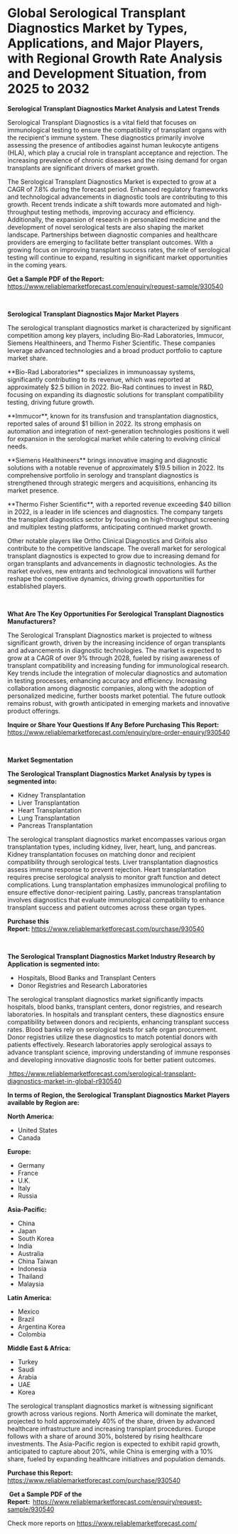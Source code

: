 <p><h1>Global Serological Transplant Diagnostics Market by Types, Applications, and Major Players, with Regional Growth Rate Analysis and Development Situation, from 2025 to 2032</h1></p><p><strong>Serological Transplant Diagnostics Market Analysis and Latest Trends</strong></p>
<p><p>Serological Transplant Diagnostics is a vital field that focuses on immunological testing to ensure the compatibility of transplant organs with the recipient's immune system. These diagnostics primarily involve assessing the presence of antibodies against human leukocyte antigens (HLA), which play a crucial role in transplant acceptance and rejection. The increasing prevalence of chronic diseases and the rising demand for organ transplants are significant drivers of market growth.</p><p>The Serological Transplant Diagnostics Market is expected to grow at a CAGR of 7.8% during the forecast period. Enhanced regulatory frameworks and technological advancements in diagnostic tools are contributing to this growth. Recent trends indicate a shift towards more automated and high-throughput testing methods, improving accuracy and efficiency. Additionally, the expansion of research in personalized medicine and the development of novel serological tests are also shaping the market landscape. Partnerships between diagnostic companies and healthcare providers are emerging to facilitate better transplant outcomes. With a growing focus on improving transplant success rates, the role of serological testing will continue to expand, resulting in significant market opportunities in the coming years.</p></p>
<p><strong>Get a Sample PDF of the Report:&nbsp;</strong> <a href="https://www.reliablemarketforecast.com/enquiry/request-sample/930540?utm_campaign=3132&utm_medium=2&utm_source=Github&utm_content=ia&utm_term=21032025&utm_id=serological-transplant-diagnostics">https://www.reliablemarketforecast.com/enquiry/request-sample/930540</a></p>
<p>&nbsp;</p>
<p><strong>Serological Transplant Diagnostics Major Market Players</strong></p>
<p><p>The serological transplant diagnostics market is characterized by significant competition among key players, including Bio-Rad Laboratories, Immucor, Siemens Healthineers, and Thermo Fisher Scientific. These companies leverage advanced technologies and a broad product portfolio to capture market share.</p><p>**Bio-Rad Laboratories** specializes in immunoassay systems, significantly contributing to its revenue, which was reported at approximately $2.5 billion in 2022. Bio-Rad continues to invest in R&D, focusing on expanding its diagnostic solutions for transplant compatibility testing, driving future growth.</p><p>**Immucor**, known for its transfusion and transplantation diagnostics, reported sales of around $1 billion in 2022. Its strong emphasis on automation and integration of next-generation technologies positions it well for expansion in the serological market while catering to evolving clinical needs.</p><p>**Siemens Healthineers** brings innovative imaging and diagnostic solutions with a notable revenue of approximately $19.5 billion in 2022. Its comprehensive portfolio in serology and transplant diagnostics is strengthened through strategic mergers and acquisitions, enhancing its market presence.</p><p>**Thermo Fisher Scientific**, with a reported revenue exceeding $40 billion in 2022, is a leader in life sciences and diagnostics. The company targets the transplant diagnostics sector by focusing on high-throughput screening and multiplex testing platforms, anticipating continued market growth.</p><p>Other notable players like Ortho Clinical Diagnostics and Grifols also contribute to the competitive landscape. The overall market for serological transplant diagnostics is expected to grow due to increasing demand for organ transplants and advancements in diagnostic technologies. As the market evolves, new entrants and technological innovations will further reshape the competitive dynamics, driving growth opportunities for established players.</p></p>
<p>&nbsp;</p>
<p><strong>What Are The Key Opportunities For Serological Transplant Diagnostics Manufacturers?</strong></p>
<p><p>The Serological Transplant Diagnostics market is projected to witness significant growth, driven by the increasing incidence of organ transplants and advancements in diagnostic technologies. The market is expected to grow at a CAGR of over 9% through 2028, fueled by rising awareness of transplant compatibility and increasing funding for immunological research. Key trends include the integration of molecular diagnostics and automation in testing processes, enhancing accuracy and efficiency. Increasing collaboration among diagnostic companies, along with the adoption of personalized medicine, further boosts market potential. The future outlook remains robust, with growth anticipated in emerging markets and innovative product offerings.</p></p>
<p><strong>Inquire or Share Your Questions If Any Before Purchasing This Report:</strong> <a href="https://www.reliablemarketforecast.com/enquiry/pre-order-enquiry/930540?utm_campaign=3132&utm_medium=2&utm_source=Github&utm_content=ia&utm_term=21032025&utm_id=serological-transplant-diagnostics">https://www.reliablemarketforecast.com/enquiry/pre-order-enquiry/930540</a></p>
<p>&nbsp;</p>
<p><strong>Market Segmentation</strong></p>
<p><strong>The Serological Transplant Diagnostics Market Analysis by types is segmented into:</strong></p>
<p><ul><li>Kidney Transplantation</li><li>Liver Transplantation</li><li>Heart Transplantation</li><li>Lung Transplantation</li><li>Pancreas Transplantation</li></ul></p>
<p><p>The serological transplant diagnostics market encompasses various organ transplantation types, including kidney, liver, heart, lung, and pancreas. Kidney transplantation focuses on matching donor and recipient compatibility through serological tests. Liver transplantation diagnostics assess immune response to prevent rejection. Heart transplantation requires precise serological analysis to monitor graft function and detect complications. Lung transplantation emphasizes immunological profiling to ensure effective donor-recipient pairing. Lastly, pancreas transplantation involves diagnostics that evaluate immunological compatibility to enhance transplant success and patient outcomes across these organ types.</p></p>
<p><strong>Purchase this Report:&nbsp;</strong><a href="https://www.reliablemarketforecast.com/purchase/930540?utm_campaign=3132&utm_medium=2&utm_source=Github&utm_content=ia&utm_term=21032025&utm_id=serological-transplant-diagnostics">https://www.reliablemarketforecast.com/purchase/930540</a></p>
<p>&nbsp;</p>
<p><strong>The Serological Transplant Diagnostics Market Industry Research by Application is segmented into:</strong></p>
<p><ul><li>Hospitals, Blood Banks and Transplant Centers</li><li>Donor Registries and Research Laboratories</li></ul></p>
<p><p>The serological transplant diagnostics market significantly impacts hospitals, blood banks, transplant centers, donor registries, and research laboratories. In hospitals and transplant centers, these diagnostics ensure compatibility between donors and recipients, enhancing transplant success rates. Blood banks rely on serological tests for safe organ procurement. Donor registries utilize these diagnostics to match potential donors with patients effectively. Research laboratories apply serological assays to advance transplant science, improving understanding of immune responses and developing innovative diagnostic tools for better patient outcomes.</p></p>
<p><a href="https://www.reliablemarketforecast.com/serological-transplant-diagnostics-market-in-global-r930540?utm_campaign=3132&utm_medium=2&utm_source=Github&utm_content=ia&utm_term=21032025&utm_id=serological-transplant-diagnostics">&nbsp;https://www.reliablemarketforecast.com/serological-transplant-diagnostics-market-in-global-r930540</a></p>
<p><strong>In terms of Region, the Serological Transplant Diagnostics Market Players available by Region are:</strong></p>
<p>
    <p> <strong> North America: </strong>
        <ul>
            <li>United States</li>
            <li>Canada</li>
        </ul>
        </p> 
    <p> <strong> Europe: </strong>
        <ul>
            <li>Germany</li>
            <li>France</li>
            <li>U.K.</li>
            <li>Italy</li>
            <li>Russia</li>
        </ul>
        </p> 
    <p> <strong> Asia-Pacific: </strong>
        <ul>
            <li>China</li>
            <li>Japan</li>
            <li>South Korea</li>
            <li>India</li>
            <li>Australia</li>
            <li>China Taiwan</li>
            <li>Indonesia</li>
            <li>Thailand</li>
            <li>Malaysia</li>
        </ul>
        </p> 
    <p> <strong> Latin America: </strong>
        <ul>
            <li>Mexico</li>
            <li>Brazil</li>
            <li>Argentina Korea</li>
            <li>Colombia</li>
        </ul>
        </p> 
    <p> <strong> Middle East & Africa: </strong>
        <ul>
            <li>Turkey</li>
            <li>Saudi</li>
            <li>Arabia</li>
            <li>UAE</li>
            <li>Korea</li>
        </ul>
    </p>
    </p>
<p><p>The serological transplant diagnostics market is witnessing significant growth across various regions. North America will dominate the market, projected to hold approximately 40% of the share, driven by advanced healthcare infrastructure and increasing transplant procedures. Europe follows with a share of around 30%, bolstered by rising healthcare investments. The Asia-Pacific region is expected to exhibit rapid growth, anticipated to capture about 20%, while China is emerging with a 10% share, fueled by expanding healthcare initiatives and population demands.</p></p>
<p><strong>Purchase this Report: </strong><a href="https://www.reliablemarketforecast.com/purchase/930540?utm_campaign=3132&utm_medium=2&utm_source=Github&utm_content=ia&utm_term=21032025&utm_id=serological-transplant-diagnostics">https://www.reliablemarketforecast.com/purchase/930540</a></p>
<p>&nbsp;<strong>Get a Sample PDF of the Report:&nbsp;&nbsp;</strong><a href="https://www.reliablemarketforecast.com/enquiry/request-sample/930540?utm_campaign=3132&utm_medium=2&utm_source=Github&utm_content=ia&utm_term=21032025&utm_id=serological-transplant-diagnostics">https://www.reliablemarketforecast.com/enquiry/request-sample/930540</a></p>
<p><strong></strong></p>
<p>Check more reports on <a href="https://www.reliablemarketforecast.com/?utm_campaign=3132&utm_medium=2&utm_source=Github&utm_content=ia&utm_term=21032025&utm_id=serological-transplant-diagnostics">https://www.reliablemarketforecast.com/</a></p>